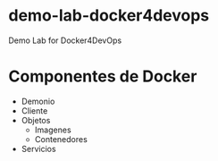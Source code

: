 # demo-lab-docker4devops
Demo Lab for Docker4DevOps

# Componentes de Docker

* Demonio
* Cliente
* Objetos
  * Imagenes
  * Contenedores
* Servicios
